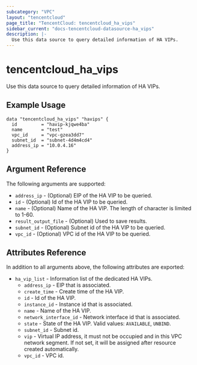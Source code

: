```yaml
---
subcategory: "VPC"
layout: "tencentcloud"
page_title: "TencentCloud: tencentcloud_ha_vips"
sidebar_current: "docs-tencentcloud-datasource-ha_vips"
description: |-
  Use this data source to query detailed information of HA VIPs.
---
```


# tencentcloud_ha_vips

Use this data source to query detailed information of HA VIPs.

## Example Usage

```hcl
data "tencentcloud_ha_vips" "havips" {
  id         = "havip-kjqwe4ba"
  name       = "test"
  vpc_id     = "vpc-gzea3dd7"
  subnet_id  = "subnet-4d4m4cd4"
  address_ip = "10.0.4.16"
}
```

## Argument Reference

The following arguments are supported:

* `address_ip` - (Optional) EIP of the HA VIP to be queried.
* `id` - (Optional) Id of the HA VIP to be queried.
* `name` - (Optional) Name of the HA VIP. The length of character is limited to 1-60.
* `result_output_file` - (Optional) Used to save results.
* `subnet_id` - (Optional) Subnet id of the HA VIP to be queried.
* `vpc_id` - (Optional) VPC id of the HA VIP to be queried.

## Attributes Reference

In addition to all arguments above, the following attributes are exported:

* `ha_vip_list` - Information list of the dedicated HA VIPs.
  * `address_ip` - EIP that is associated.
  * `create_time` - Create time of the HA VIP.
  * `id` - Id of the HA VIP.
  * `instance_id` - Instance id that is associated.
  * `name` - Name of the HA VIP.
  * `network_interface_id` - Network interface id that is associated.
  * `state` - State of the HA VIP. Valid values: `AVAILABLE`, `UNBIND`.
  * `subnet_id` - Subnet id.
  * `vip` - Virtual IP address, it must not be occupied and in this VPC network segment. If not set, it will be assigned after resource created automatically.
  * `vpc_id` - VPC id.


